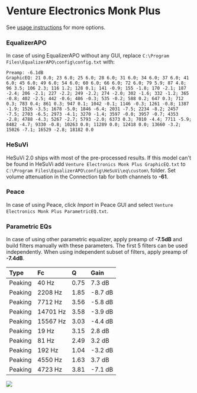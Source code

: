 # Venture Electronics Monk Plus
See [usage instructions](https://github.com/jaakkopasanen/AutoEq#usage) for more options.

### EqualizerAPO
In case of using EqualizerAPO without any GUI, replace `C:\Program Files\EqualizerAPO\config\config.txt`
with:
```
Preamp: -6.1dB
GraphicEQ: 21 0.0; 23 6.0; 25 6.0; 28 6.0; 31 6.0; 34 6.0; 37 6.0; 41 6.0; 45 6.0; 49 6.0; 54 6.0; 60 6.0; 66 6.0; 72 6.0; 79 5.9; 87 4.8; 96 3.5; 106 2.3; 116 1.2; 128 0.1; 141 -0.9; 155 -1.8; 170 -2.1; 187 -2.4; 206 -2.1; 227 -2.2; 249 -2.2; 274 -2.0; 302 -1.6; 332 -1.2; 365 -0.8; 402 -2.5; 442 -0.6; 486 -0.3; 535 -0.2; 588 0.2; 647 0.3; 712 0.3; 783 0.4; 861 0.3; 947 0.1; 1042 -0.1; 1146 -0.3; 1261 -0.8; 1387 -1.9; 1526 -3.5; 1678 -5.0; 1846 -6.4; 2031 -7.5; 2234 -8.2; 2457 -7.5; 2703 -6.5; 2973 -4.1; 3270 -1.4; 3597 -0.0; 3957 -0.7; 4353 -2.8; 4788 -4.3; 5267 -2.7; 5793 -2.0; 6373 0.3; 7010 -4.4; 7711 -5.9; 8482 -4.7; 9330 -0.8; 10263 0.0; 11289 0.0; 12418 0.0; 13660 -3.2; 15026 -7.1; 16529 -2.8; 18182 0.0
```

### HeSuVi
HeSuVi 2.0 ships with most of the pre-processed results. If this model can't be found in HeSuVi add
`Venture Electronics Monk Plus GraphicEQ.txt` to `C:\Program Files\EqualizerAPO\config\HeSuVi\eq\custom\` folder.
Set volume attenuation in the Connection tab for both channels to **-61**.

### Peace
In case of using Peace, click *Import* in Peace GUI and select `Venture Electronics Monk Plus ParametricEQ.txt`.

### Parametric EQs
In case of using other parametric equalizer, apply preamp of **-7.5dB** and build filters manually
with these parameters. The first 5 filters can be used independently.
When using independent subset of filters, apply preamp of **-7.4dB**.

| Type    | Fc       |    Q | Gain    |
|:--------|:---------|:-----|:--------|
| Peaking | 40 Hz    | 0.75 | 7.3 dB  |
| Peaking | 2208 Hz  | 1.85 | -8.7 dB |
| Peaking | 7712 Hz  | 3.56 | -5.8 dB |
| Peaking | 14701 Hz | 3.58 | -3.9 dB |
| Peaking | 15567 Hz | 3.03 | -4.4 dB |
| Peaking | 19 Hz    | 3.15 | 2.8 dB  |
| Peaking | 81 Hz    | 2.49 | 3.2 dB  |
| Peaking | 192 Hz   | 1.04 | -3.2 dB |
| Peaking | 4550 Hz  | 1.63 | 3.7 dB  |
| Peaking | 4723 Hz  | 3.81 | -7.1 dB |

![](https://raw.githubusercontent.com/jaakkopasanen/AutoEq/master/results/innerfidelity/sbaf-serious/Venture%20Electronics%20Monk%20Plus/Venture%20Electronics%20Monk%20Plus.png)
